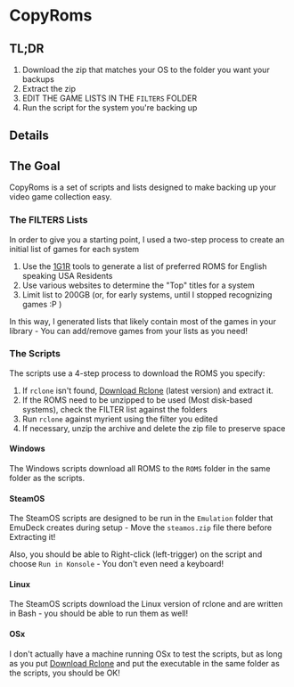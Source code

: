 # CopyRoms

## TL;DR

1. Download the zip that matches your OS to the folder you want your backups
2. Extract the zip
3. EDIT THE GAME LISTS IN THE `FILTERS` FOLDER
4. Run the script for the system you're backing up

## Details

## The Goal

CopyRoms is a set of scripts and lists designed to make backing up your video game collection easy.

### The FILTERS Lists

In order to give you a starting point, I used a two-step process to create an initial list of games for each system

1. Use the [1G1R] tools to generate a list of preferred ROMS for English speaking USA Residents
2. Use various websites to determine the "Top" titles for a system
3. Limit list to 200GB (or, for early systems, until I stopped recognizing games :P )

In this way, I generated lists that likely contain most of the games in your library - You can add/remove games from your lists as you need!

### The Scripts

The scripts use a 4-step process to download the ROMS you specify:

1. If `rclone` isn't found, [Download Rclone] (latest version) and extract it.
2. If the ROMS need to be unzipped to be used (Most disk-based systems), check the FILTER list against the folders
3. Run `rclone` against myrient using the filter you edited
4. If necessary, unzip the archive and delete the zip file to preserve space

#### Windows

The Windows scripts download all ROMS to the `ROMS` folder in the same folder as the scripts.

#### SteamOS

The SteamOS scripts are designed to be run in the `Emulation` folder that EmuDeck creates during setup - Move the `steamos.zip` file there before Extracting it!

Also, you should be able to Right-click (left-trigger) on the script and choose `Run in Konsole` - You don't even need a keyboard!

#### Linux

The SteamOS scripts download the Linux version of rclone and are written in Bash - you should be able to run them as well!

#### OSx

I don't actually have a machine running OSx to test the scripts, but as long as you put [Download Rclone] and put the executable in the same folder as the scripts, you should be OK!


[1G1R]: https://www.reddit.com/r/RetroPie/comments/mtzcy6/create_your_own_1g1r_set_for_redump_and_nointro/
[Download Rclone]: https://rclone.org/downloads/
